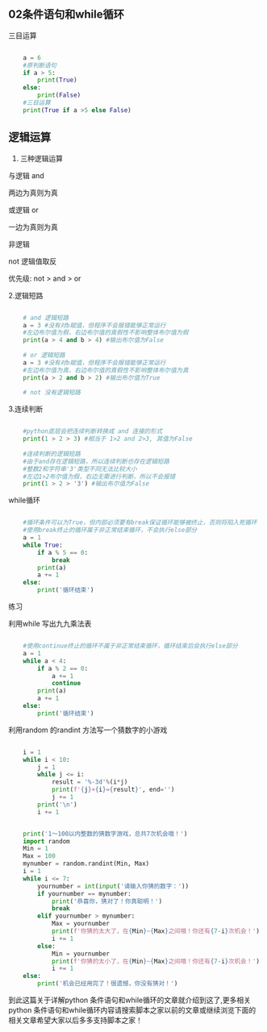 ##  02条件语句和while循环

三目运算

```python

    a = 6
    #原判断语句
    if a > 5:
    	print(True)
    else:
    	print(False)
    #三目运算
    print(True if a >5 else False)
```

##  逻辑运算

1. 三种逻辑运算 

与逻辑 and

两边为真则为真

或逻辑 or

一边为真则为真

非逻辑

not 逻辑值取反

优先级: not > and > or

2.逻辑短路

```python

    # and 逻辑短路
    a = 3 #没有对b赋值，但程序不会报错能够正常运行
    #左边布尔值为假，右边布尔值的真假性不影响整体布尔值为假
    print(a > 4 and b > 4) #输出布尔值为False
    
    # or 逻辑短路
    a = 3 #没有对b赋值，但程序不会报错能够正常运行
    #左边布尔值为真，右边布尔值的真假性不影响整体布尔值为真
    print(a > 2 and b > 2) #输出布尔值为True
    
    # not 没有逻辑短路
```

3.连续判断

```python

    #python底层会把连续判断转换成 and 连接的形式
    print(1 > 2 > 3) #相当于 1>2 and 2>3, 其值为False
    
    #连续判断的逻辑短路
    #由于and存在逻辑短路，所以连续判断也存在逻辑短路
    #整数2和字符串'3'类型不同无法比较大小
    #左边1>2布尔值为假，右边无需进行判断，所以不会报错
    print(1 > 2 > '3') #输出布尔值为False
```

while循环

```python

    #循环条件可以为True，但内部必须要有break保证循环能够被终止，否则将陷入死循环
    #使用break终止的循环属于非正常结束循环，不会执行else部分
    a = 1
    while True:
    	if a % 5 == 0:
    		break
    	print(a)
    	a += 1
    else:
    	print('循环结束')
```

练习

利用while 写出九九乘法表

```python

    #使用continue终止的循环不属于非正常结束循环，循环结束后会执行else部分
    a = 1
    while a < 4:
    	if a % 2 == 0:
    		a += 1
    		continue
    	print(a)
    	a += 1
    else: 
    	print('循环结束')
```

利用random 的randint 方法写一个猜数字的小游戏

```python

    i = 1
    while i < 10:
    	j = 1
    	while j <= i:
    		result = '%-3d'%(i*j)
    		print(f'{j}×{i}={result}', end='')
    		j += 1
    	print('\n')
    	i += 1
```

```python

    print('1～100以内整数的猜数字游戏，总共7次机会哦！')
    import random
    Min = 1
    Max = 100
    mynumber = random.randint(Min, Max)
    i = 1
    while i <= 7:
    	yournumber = int(input('请输入你猜的数字：'))
    	if yournumber == mynumber:
    		print('恭喜你，猜对了！你真聪明！')
    		break
    	elif yournumber > mynumber:
    		Max = yournumber
    		print(f'你猜的太大了，在{Min}~{Max}之间哦！你还有{7-i}次机会！')
    		i += 1
    	else:
    		Min = yournumber
    		print(f'你猜的太小了，在{Min}~{Max}之间哦！你还有{7-i}次机会！')
    		i += 1
    else:
    	print('机会已经用完了！很遗憾，你没有猜对！')
```

到此这篇关于详解python 条件语句和while循环的文章就介绍到这了,更多相关python
条件语句和while循环内容请搜索脚本之家以前的文章或继续浏览下面的相关文章希望大家以后多多支持脚本之家！

